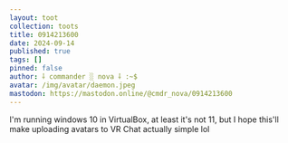 ```yaml
---
layout: toot
collection: toots
title: 0914213600
date: 2024-09-14
published: true
tags: []
pinned: false
author: ⸸ commander ░ nova ⸸ :~$
avatar: /img/avatar/daemon.jpeg
mastodon: https://mastodon.online/@cmdr_nova/0914213600
---
```


I'm running windows 10 in VirtualBox, at least it's not 11, but I hope this'll make uploading avatars to VR Chat actually simple lol
